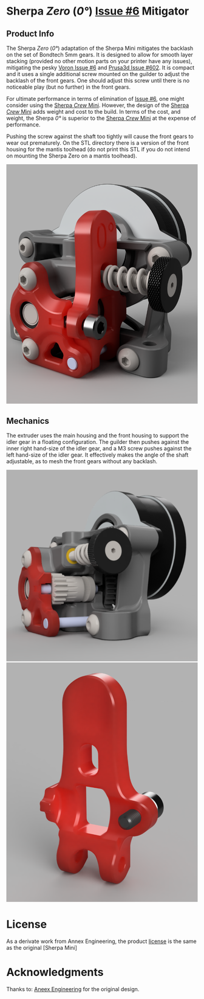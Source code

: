 # Sherpa *Zero* (*0°*) [Issue #6](https://github.com/VoronDesign/Voron-Afterburner/issues/6) Mitigator

## Product Info

The Sherpa *Zero* (*0°*) adaptation of the Sherpa Mini mitigates the backlash on the set of Bondtech 5mm gears.  It is designed to allow for smooth layer stacking (provided no other motion parts on your printer have any issues), mitigating the pesky [Voron Issue #6](https://github.com/VoronDesign/Voron-Afterburner/issues/6) and [Prusa3d Issue #602](https://github.com/prusa3d/Prusa-Firmware/issues/602).  It is compact and it uses a single additional screw mounted on the guilder to adjust the backlash of the front gears.  One should adjust this screw until there is no noticeable play (but no further) in the front gears.

For ultimate performance in terms of elimination of [Issue #6](https://github.com/VoronDesign/Voron-Afterburner/issues/6), one might consider using the [Sherpa *Crew* Mini](https://github.com/jrlomas/Sherpa-Crew-Mini).  However, the design of the  [Sherpa *Crew* Mini](https://github.com/jrlomas/Sherpa-Crew-Mini)  adds weight and cost to the build.  In terms of the cost, and weight, the Sherpa *0°* is superior to the [Sherpa *Crew* Mini](https://github.com/jrlomas/Sherpa-Crew-Mini) at the expense of performance.

Pushing the screw against the shaft too tightly will cause the front gears to wear out prematurely. 
On the STL directory there is a version of the front housing for the mantis toolhead (do not print this STL if you do not intend on mounting the Sherpa Zero on a mantis toolhead).

![Sherpa One Headshot Left](Images/sherpa_zero.png)

## Mechanics
The extruder uses the main housing and the front housing to support the idler gear in a floating configuration.  The guilder then pushes against the inner right hand-size of the idler gear, and a M3 screw pushes against the left hand-size of the idler gear.  It effectively makes the angle of the shaft adjustable, as to mesh the front gears without any backlash.

![Sherpa One Gears](Images/Sliding_Gear.png)
![Sherpa One Guilder](Images/guilder.png)

# License
 As a derivate work from Annex Engineering, the product [license](https://github.com/Annex-Engineering/ANNEX-Engineering-License-Agreement) is the same as the original [Sherpa Mini]

# Acknowledgments
Thanks to: [Aneex Engineering](https://store.annex.engineering/) for the original design.